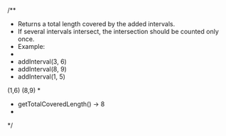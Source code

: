  /**
  * Returns a total length covered by the added intervals.
  * If several intervals intersect, the intersection should be counted only once.
  * Example:
  *
  * addInterval(3, 6)
  * addInterval(8, 9)
  * addInterval(1, 5)
  
  (1,6)
  (8,9)
  *
  * getTotalCoveredLength() -> 8
  *
  */
